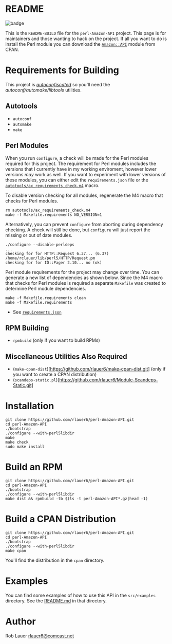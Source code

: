 # README

![badge](https://codebuild.us-east-1.amazonaws.com/badges?uuid=eyJlbmNyeXB0ZWREYXRhIjoiSU52WEFWelBPWXIyeE8wYnY3NXZ1WWRJV1hTQW02aEpUOTlnQVkyMzFqVVduKzFOUkRMM3NRZVJMdnpiR1YyamFUMTI3Nlk1cyt5NFBVV2tJVlJqa0FFPSIsIml2UGFyYW1ldGVyU3BlYyI6ImFPN3hMQ2lLVTZOT2RzbFkiLCJtYXRlcmlhbFNldFNlcmlhbCI6MX0%3D&branch=master)

This is the `README-BUILD` file for the `perl-Amazon-API` project. This
page is for maintainers and those wanting to hack on the project. If
all you want to do is install the Perl module you can download the
[`Amazon::API`](https://metacpan.org/pod/Amazon::API) module
from CPAN.

# Requirements for Building

This project is [_autoconfiscated_](https://foldoc.org/autoconfiscate)
so you'll need the _autoconf/automake/libtools_ utilities. 

## Autotools

* `autoconf`
* `automake`
* `make`

## Perl Modules

When you run `configure`, a check will be made for the Perl modules
required for this project.  The requirement for Perl modules includes
the versions that I currently have in my working enviroment, however
lower versions _may_ work as well. If you want to experiment with lower
versions of these modules, you can either edit the `requirements.json`
file or the
[`autotools/ax_requirements_check.m4`](autotools/ax_requirements_check.m4)
macro.

To disable version checking for all modules, regenerate the M4 macro that
checks for Perl modules.

```
rm autotools/ax_requirements_check.m4
make -f Makefile.requirements NO_VERSION=1
```

Alternatively, you can prevent `configure` from aborting during 
dependency checking. A check will still be done, but
`configure` will just report the missing or out of date modules.

```
./configure --disable-perldeps
...
checking for for HTTP::Request 6.37... (6.37) /home/rclauer/lib/perl5/HTTP/Request.pm
checking for for IO::Pager 2.10... no (ok)
```

Perl module requirements for the project may change over time. You
can generate a new list of dependencies as shown below. Since the M4
macro that checks for Perl modules is required a separate `Makefile`
was created to determine Perl module dependencies.

```
make -f Makefile.requirements clean
make -f Makefile.requirements
```

* See [`requirements.json`](requirements.json)

## RPM Building

* `rpmbuild` (only if you want to build RPMs)

## Miscellaneous Utilities Also Required

* (`make-cpan-dist`)[https://github.com/rlauer6/make-cpan-dist.git]
  (only if you want to create a CPAN distribution)
* (`scandeps-static.pl`)[https://github.com/rlauer6/Module-Scandeps-Static.git]

# Installation

```
git clone https://github.com/rlauer6/perl-Amazon-API.git
cd perl-Amazon-API
./bootstrap
./configure --with-perl5libdir
make
make check
sudo make install
```

# Build an RPM

```
git clone https://github.com/rlauer6/perl-Amazon-API.git
cd perl-Amazon-API
./bootstrap
./configure --with-perl5libdir
make dist && rpmbuild -tb $(ls -t perl-Amazon-API*.gz|head -1)
```

# Build a CPAN Distribution

```
git clone https://github.com/rlauer6/perl-Amazon-API.git
cd perl-Amazon-API
./bootstrap
./configure --with-perl5libdir
make cpan
```
You'll find the distribution in the `cpan` directory.

# Examples

You can find some examples of how to use this API in the
`src/examples` directory.  See the [README.md](src/examples/README.md)
in that directory.

# Author

Rob Lauer  <rlauer6@comcast.net>
